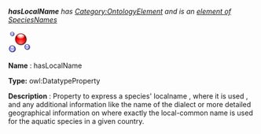 ___hasLocalName__ 
 has
 [Category:OntologyElement](../../Category/OntologyElement "Category:OntologyElement") 
 and is an
 [element of](../../Property/ElementOf "Property:ElementOf") 
[SpeciesNames](../../Submissions/SpeciesNames "Submissions:SpeciesNames")_




  





[![DatatypeProperty](../public/images/thumb/a/a5/DatatypeProperty.gif/45px-DatatypeProperty.gif)](../../Image/DatatypeProperty.gif "DatatypeProperty")


__Name__ 
 : hasLocalName
 



__Type:__ 
 owl:DatatypeProperty
 



__Description__ 
 : Property to express a species' localname , where it is used , and any additional information like the name of the dialect or more detailed geographical information on where exactly the local-common name is used for the aquatic species in a given country.